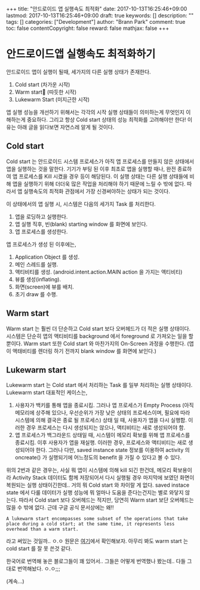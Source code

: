 +++
title: "안드로이드 앱 실행속도 최적화"
date: 2017-10-13T16:25:46+09:00
lastmod: 2017-10-13T16:25:46+09:00
draft: true
keywords: []
description: ""
tags: []
categories: ["Development"]
author: "Brann Park"
comment: true
toc: false
contentCopyright: false
reward: false
mathjax: false
+++


# 안드로이드앱 실행속도 최적화하기

안드로이드 앱이 실행이 될때, 세가지의 다른 실행 상태가 존재한다. 

1. Cold start (차가운 시작)
2. Warm start (따듯한 시작)
3. Lukewarm Start (미지근한 시작)

앱 실행 성능을 개선하기 위해서는 각각의 시작 실행 상태들이 의미하는게 무엇인지 이해하는게 중요하다.
그리고 항상 Cold start 상태의 성능 최적화를 고려해야만 한다! 이유는 아래 글을 읽다보면 자연스레 알게 될 것이다.

## Cold start

Cold start 는 안드로이드 시스템 프로세스가 아직 앱 프로세스를 만들지 않은 상태에서 앱을 실행하는 것을 말한다. 
기기가 부팅 된 이후 최초로 앱을 실행할 때나, 완전 종료하여 앱 프로세스를 Kill 시켰을 경우 등이 해당된다. 
이 실행 상태는 다른 실행 상태들에 비해 앱을 실행하기 위해 더더욱 많은 작업을 처리해야 하기 때문에 느릴 수 밖에 없다.
따라서 앱 실행속도의 최적화 관점에서 가장 신경써야하는 상태가 되는 것이다. 

이 상태에서의 앱 실행 시, 시스템은 다음의 세가지 Task 를 처리한다.

1. 앱을 로딩하고 실행한다.
2. 앱 실행 직후, 빈(blank) starting window 를 화면에 보인다.
3. 앱 프로세스를 생성한다.

앱 프로세스가 생성 된 이후에는, 

1. Application Object 를 생성.
2. 메인 스레드를 실행.
3. 액티비티를 생성. (android.intent.action.MAIN action 을 가지는 액티비티)
4. 뷰를 생성(inflating).
5. 화면(screen)에 뷰를 배치.
6. 초기 draw 를 수행.

## Warm start

Warm start 는 훨씬 더 단순하고 Cold start 보다 오버헤드가 더 적은 실행 상태이다. 시스템은 단순히 앱의 액티비티를 background 에서 foreground 로 가져오는 일을 할 뿐이다.
Warm start 또한 Cold start 와 마찬가지의 On-Screen 과정을 수행한다. (앱이 액태비티를 렌더링 하기 전까지 blank window 를 화면에 보인다.)

## Lukewarm start

Lukewarm start 는 Cold start 에서 처리하는 Task 를 일부 처리하는 실행 상태이다. Lukewarm start 대표적인 케이스는, 

1. 사용자가 백키를 통해 앱을 종료시킴. 그러나 앱 프로세스가 Empty Process (아직 메모리에 상주해 있으나, 우선순위가 가장 낮은 상태의 프로세스이며, 필요에 따라 시스템에 의해 결국은 종료 될 프로세스) 상태 일 때, 사용자가 앱을 다시 실행함. 이러한 경우 프로세스는 다시 생성되지는 않으나, 액티비티는 새로 생성되어야 함.
2. 앱 프로세스가 백그라운드 상태일 때, 시스템이 메모리 확보를 위해 앱 프로세스를 종료시킴. 이후 사용자가 앱을 재실행. 이러한 경우, 프로세스와 액티비티는 새로 생성되어야 한다. 그러나 다만, saved instance state 정보를 이용하여 activity 의 oncreate() 가 실행되기에 어느정도의 benefit 을 가질 수 있다고 볼 수 있다. 

위의 2번과 같은 경우는, 사실 뭐 앱이 시스템에 의해 kill 되긴 한건데, 메모리 확보용이라 Activity Stack 데이터도 함께 저장되어서 다시 실행될 경우 마지막에 보였던 화면이 복원되는 실행 상태이긴한데.. 거의 뭐 Cold start 와 차이랄 게 없다. saved instace state 에서 다룰 데이터가 실행 성능에 뭐 얼마나 도움을 준다는건지는 별로 와닿지 않는다.
따라서 Cold start 보다 오버헤드는 적지만, 당연히 Warm start 보단 오버헤드는 많을 수 밖에 없다. 근데 구글 공식 문서상에는 왜!! 

`A lukewarm start encompasses some subset of the operations that take place during a cold start; at the same time, it represents less overhead than a warm start.` 

라고 써있는 것일까.. ㅇ.ㅇ 원문은 [여기](https://developer.android.com/topic/performance/launch-time.html#lukewarm)에서 확인해보자. 아무리 봐도 warm start 는 cold start 를 잘 못 쓴것 같다. 

한국어로 번역해 놓은 블로그들이 꽤 있어서.. 그들은 어떻게 번역했나 봤는데.. 다들 그대로 번역해놨다. ㅇ.ㅇ;;;

(계속...)
